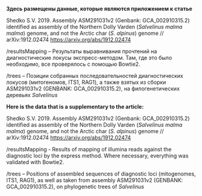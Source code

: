 **Здесь размещены данные, которые являются приложением к статье**

Shedko S.V. 2019. Assembly ASM291031v2 (Genbank: GCA_002910315.2) identified as assembly of the Northern Dolly Varden (*Salvelinus malma malma*) genome, and not the Arctic char (*S. alpinus*) genome // arXiv:1912.02474 
https://arxiv.org/abs/1912.02474

/resultsMapping – Результаты выравнивания прочтений на диагностические локусы экспресс-методом. Там, где это было необходимо, все проверялось с помощью Bowtie2.

/trees – Позиции собранных последовательностей диагностических локусов (митогеномов, ITS1, RAG1), а также взятых из сборки ASM291031v2 (GENBANK: GCA_002910315.2), на филогенетических деревьях *Salvelinus*





**Here is the data that is a supplementary to the article:**

Shedko S.V. 2019. Assembly ASM291031v2 (Genbank: GCA_002910315.2) identified as assembly of the Northern Dolly Varden (*Salvelinus malma malma*) genome, and not the Arctic char (*S. alpinus*) genome // arXiv:1912.02474
https://arxiv.org/abs/1912.02474

/resultsMapping - Results of mapping of illumina reads against the diagnostic loci by the express method. Where necessary, everything was validated with Bowtie2.

/trees – Positions of assembled sequences of diagnostic loci (mitogenomes, ITS1, RAG1), as well as taken from assembly ASM291031v2 (GENBANK: GCA_002910315.2), on phylogenetic trees of *Salvelinus*
